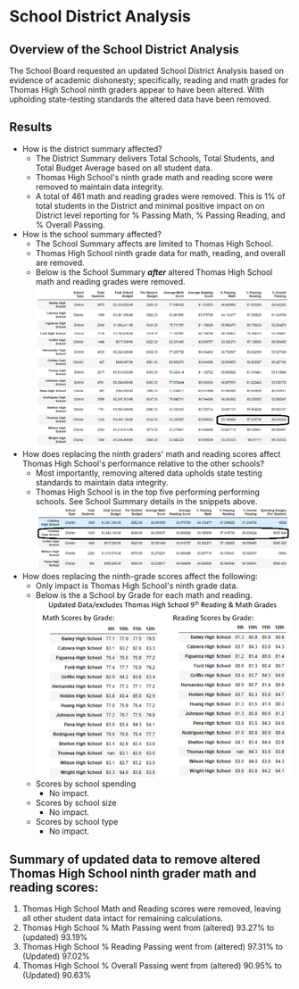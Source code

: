 # School District Analysis  
## Overview of the School District Analysis  
The School Board requested an updated School District Analysis based on evidence of academic dishonesty; specifically, reading and math grades for Thomas High School ninth graders appear to have been altered.  With upholding state-testing standards the altered data have been removed.
## Results  
- How is the district summary affected?  
  - The District Summary delivers Total Schools, Total Students, and Total Budget Average based on all student data.  
  - Thomas High School's ninth grade math and reading score were removed to maintain data integrity.  
  - A total of 461 math and reading grades were removed.  This is 1% of total students in the District and minimal positive impact on on District level reporting for % Passing Math, % Passing Reading, and % Overall Passing.
- How is the school summary affected?  
  - The School Summary affects are limited to Thomas High School.   
  - Thomas High School ninth grade data for math, reading, and overall are removed.  
  - Below is the School Summary ***after*** altered Thomas High School math and reading grades were removed.
![](/Resources/School_Summary_Excludes_THS_9th_math_reading.png)
- How does replacing the ninth graders' math and reading scores affect Thomas High School's performance relative to the other schools?
  - Most importantly, removing altered data upholds state testing standards to maintain data integrity.  
  - Thomas High School is in the top five performing performing schools.  See School Summary details in the snippets above.    
![](/Resources/Top_5_Updated_Data.png)
- How does replacing the ninth-grade scores affect the following:
  - Only impact is Thomas High School's ninth grade data.  
  - Below is the a School by Grade for each math and reading.
![](/Resources/Updated_by_Grade.png)  
  - Scores by school spending
    - No impact.
  - Scores by school size
    - No impact.
  - Scores by school type
    - No impact.
## Summary of updated data to remove altered Thomas High School ninth grader math and reading scores:
1. Thomas High School Math and Reading scores were removed, leaving all other student data intact for remaining calculations.
2. Thomas High School % Math Passing went from (altered) 93.27% to (updated) 93.19%
3. Thomas High School % Reading Passing went from (altered) 97.31% to (Updated) 97.02%
4. Thomas High School % Overall Passing went from (altered) 90.95% to (Updated) 90.63%


